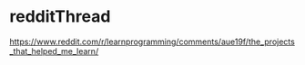 # redditThread  
https://www.reddit.com/r/learnprogramming/comments/aue19f/the_projects_that_helped_me_learn/

